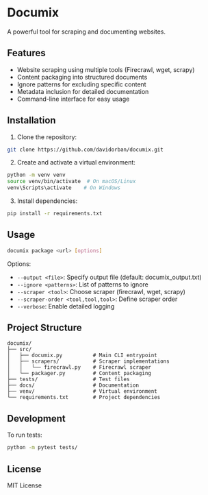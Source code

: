 # Documix

A powerful tool for scraping and documenting websites.

## Features

- Website scraping using multiple tools (Firecrawl, wget, scrapy)
- Content packaging into structured documents
- Ignore patterns for excluding specific content
- Metadata inclusion for detailed documentation
- Command-line interface for easy usage

## Installation

1. Clone the repository:
```bash
git clone https://github.com/davidorban/documix.git
```

2. Create and activate a virtual environment:
```bash
python -m venv venv
source venv/bin/activate  # On macOS/Linux
venv\Scripts\activate    # On Windows
```

3. Install dependencies:
```bash
pip install -r requirements.txt
```

## Usage

```bash
documix package <url> [options]
```

Options:
- `--output <file>`: Specify output file (default: documix_output.txt)
- `--ignore <patterns>`: List of patterns to ignore
- `--scraper <tool>`: Choose scraper (firecrawl, wget, scrapy)
- `--scraper-order <tool,tool,tool>`: Define scraper order
- `--verbose`: Enable detailed logging

## Project Structure

```
documix/
├── src/
│   ├── documix.py          # Main CLI entrypoint
│   ├── scrapers/           # Scraper implementations
│   │   └── firecrawl.py    # Firecrawl scraper
│   └── packager.py         # Content packaging
├── tests/                  # Test files
├── docs/                   # Documentation
├── venv/                   # Virtual environment
└── requirements.txt        # Project dependencies
```

## Development

To run tests:
```bash
python -m pytest tests/
```

## License

MIT License
